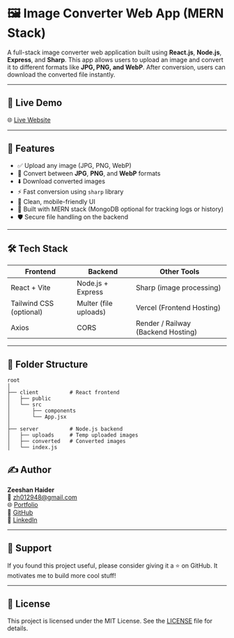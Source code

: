
# 🖼️ Image Converter Web App (MERN Stack)

A full-stack image converter web application built using **React.js**, **Node.js**, **Express**, and **Sharp**. This app allows users to upload an image and convert it to different formats like **JPG, PNG, and WebP**. After conversion, users can download the converted file instantly.

---

## 🚀 Live Demo

🌐 [Live Website](https://image-converter-tkkn.onrender.com/)  


---

## 📸 Features

- ✅ Upload any image (JPG, PNG, WebP)
- 🔄 Convert between **JPG**, **PNG**, and **WebP** formats
- ⬇️ Download converted images
- ⚡ Fast conversion using `sharp` library
- 🎯 Clean, mobile-friendly UI
- 🧰 Built with MERN stack (MongoDB optional for tracking logs or history)
- 🛡️ Secure file handling on the backend

---

## 🛠️ Tech Stack

| Frontend      | Backend         | Other Tools        |
|---------------|-----------------|--------------------|
| React + Vite  | Node.js + Express | Sharp (image processing) |
| Tailwind CSS (optional) | Multer (file uploads) | Vercel (Frontend Hosting) |
| Axios         | CORS            | Render / Railway (Backend Hosting) |

---

## 📂 Folder Structure

```
root
│
├── client          # React frontend
│   ├── public
│   └── src
│       ├── components
│       └── App.jsx
│
├── server          # Node.js backend
│   ├── uploads     # Temp uploaded images
│   ├── converted   # Converted images
│   └── index.js
```




## ✍️ Author

**Zeeshan Haider**  
📧 zh012948@gmail.com  
🌐 [Portfolio](https://zeeshan-haider-1.vercel.app/)  
🐙 [GitHub](https://github.com/zh012948)  
💼 [LinkedIn](https://www.linkedin.com/in/m-zeeshan-haider-606bb3284/)

---

## 🤝 Support

If you found this project useful, please consider giving it a ⭐️ on GitHub. It motivates me to build more cool stuff!

---

## 📄 License

This project is licensed under the MIT License. See the [LICENSE](LICENSE) file for details.
